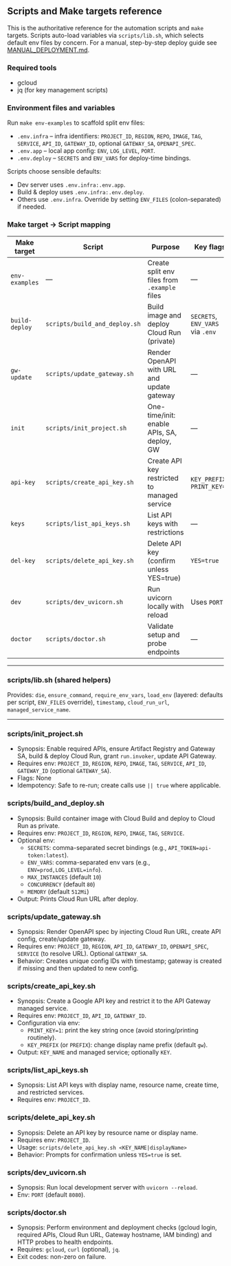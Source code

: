 ## Scripts and Make targets reference

This is the authoritative reference for the automation scripts and `make` targets. Scripts auto-load variables via `scripts/lib.sh`, which selects default env files by concern. For a manual, step-by-step deploy guide see [MANUAL_DEPLOYMENT.md](../MANUAL_DEPLOYMENT.md).

### Required tools

- gcloud
- jq (for key management scripts)

### Environment files and variables

Run `make env-examples` to scaffold split env files:
- `.env.infra` – infra identifiers: `PROJECT_ID`, `REGION`, `REPO`, `IMAGE`, `TAG`, `SERVICE`, `API_ID`, `GATEWAY_ID`, optional `GATEWAY_SA`, `OPENAPI_SPEC`.
- `.env.app` – local app config: `ENV`, `LOG_LEVEL`, `PORT`.
- `.env.deploy` – `SECRETS` and `ENV_VARS` for deploy-time bindings.

Scripts choose sensible defaults:
- Dev server uses `.env.infra:.env.app`.
- Build & deploy uses `.env.infra:.env.deploy`.
- Others use `.env.infra`.
Override by setting `ENV_FILES` (colon-separated) if needed.

### Make target → Script mapping

| Make target     | Script                         | Purpose                                      | Key flags                                    |
|-----------------|--------------------------------|----------------------------------------------|----------------------------------------------|
| `env-examples`  | —                              | Create split env files from `.example` files | —                                            |
| `build-deploy`  | `scripts/build_and_deploy.sh`  | Build image and deploy Cloud Run (private)   | `SECRETS`, `ENV_VARS` via `.env`              |
| `gw-update`     | `scripts/update_gateway.sh`    | Render OpenAPI with URL and update gateway   | —                                            |
| `init`          | `scripts/init_project.sh`      | One-time/init: enable APIs, SA, deploy, GW   | —                                            |
| `api-key`       | `scripts/create_api_key.sh`    | Create API key restricted to managed service | `KEY_PREFIX`, `PRINT_KEY=1`                  |
| `keys`          | `scripts/list_api_keys.sh`     | List API keys with restrictions              | —                                            |
| `del-key`       | `scripts/delete_api_key.sh`    | Delete API key (confirm unless YES=true)     | `YES=true`                                   |
| `dev`           | `scripts/dev_uvicorn.sh`       | Run uvicorn locally with reload              | Uses `PORT`                                  |
| `doctor`        | `scripts/doctor.sh`            | Validate setup and probe endpoints           | —                                            |

---

### scripts/lib.sh (shared helpers)

Provides: `die`, `ensure_command`, `require_env_vars`, `load_env` (layered: defaults per script, `ENV_FILES` override), `timestamp`, `cloud_run_url`, `managed_service_name`.

---

### scripts/init_project.sh

- Synopsis: Enable required APIs, ensure Artifact Registry and Gateway SA, build & deploy Cloud Run, grant `run.invoker`, update API Gateway.
- Requires env: `PROJECT_ID`, `REGION`, `REPO`, `IMAGE`, `TAG`, `SERVICE`, `API_ID`, `GATEWAY_ID` (optional `GATEWAY_SA`).
- Flags: None
- Idempotency: Safe to re-run; create calls use `|| true` where applicable.

### scripts/build_and_deploy.sh

- Synopsis: Build container image with Cloud Build and deploy to Cloud Run as private.
- Requires env: `PROJECT_ID`, `REGION`, `REPO`, `IMAGE`, `TAG`, `SERVICE`.
- Optional env:
  - `SECRETS`: comma-separated secret bindings (e.g., `API_TOKEN=api-token:latest`).
  - `ENV_VARS`: comma-separated env vars (e.g., `ENV=prod,LOG_LEVEL=info`).
  - `MAX_INSTANCES` (default `10`)
  - `CONCURRENCY` (default `80`)
  - `MEMORY` (default `512Mi`)
- Output: Prints Cloud Run URL after deploy.

### scripts/update_gateway.sh

- Synopsis: Render OpenAPI spec by injecting Cloud Run URL, create API config, create/update gateway.
- Requires env: `PROJECT_ID`, `REGION`, `API_ID`, `GATEWAY_ID`, `OPENAPI_SPEC`, `SERVICE` (to resolve URL). Optional `GATEWAY_SA`.
- Behavior: Creates unique config IDs with timestamp; gateway is created if missing and then updated to new config.

### scripts/create_api_key.sh

- Synopsis: Create a Google API key and restrict it to the API Gateway managed service.
- Requires env: `PROJECT_ID`, `API_ID`, `GATEWAY_ID`.
- Configuration via env:
  - `PRINT_KEY=1`: print the key string once (avoid storing/printing routinely).
  - `KEY_PREFIX` (or `PREFIX`): change display name prefix (default `gw`).
- Output: `KEY_NAME` and managed service; optionally `KEY`.



### scripts/list_api_keys.sh

- Synopsis: List API keys with display name, resource name, create time, and restricted services.
- Requires env: `PROJECT_ID`.

### scripts/delete_api_key.sh

- Synopsis: Delete an API key by resource name or display name.
- Requires env: `PROJECT_ID`.
- Usage: `scripts/delete_api_key.sh <KEY_NAME|displayName>`
- Behavior: Prompts for confirmation unless `YES=true` is set.

### scripts/dev_uvicorn.sh

- Synopsis: Run local development server with `uvicorn --reload`.
- Env: `PORT` (default `8080`).

### scripts/doctor.sh

- Synopsis: Perform environment and deployment checks (gcloud login, required APIs, Cloud Run URL, Gateway hostname, IAM binding) and HTTP probes to health endpoints.
- Requires: `gcloud`, `curl` (optional), `jq`.
- Exit codes: non-zero on failure.



